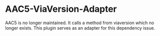 # AAC5-ViaVersion-Adapter
AAC5 is no longer maintained. It calls a method from viaversion which no longer exists. This plugin serves as an adapter for this dependency issue.
